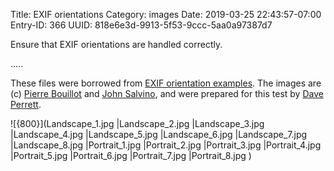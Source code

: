 Title: EXIF orientations
Category: images
Date: 2019-03-25 22:43:57-07:00
Entry-ID: 366
UUID: 818e6e3d-9913-5f53-9ccc-5aa0a97387d7

Ensure that EXIF orientations are handled correctly.

.....

These files were borrowed from [EXIF orientation examples](https://github.com/recurser/exif-orientation-examples). The images are (c) [Pierre Bouillot](https://unsplash.com/photos/v15iOM6pWgI) and [John Salvino](https://unsplash.com/photos/1PPpwrTNkJI), and were prepared for this test by [Dave Perrett](https://www.daveperrett.com).

![{800}](Landscape_1.jpg
|Landscape_2.jpg
|Landscape_3.jpg
|Landscape_4.jpg
|Landscape_5.jpg
|Landscape_6.jpg
|Landscape_7.jpg
|Landscape_8.jpg
|Portrait_1.jpg
|Portrait_2.jpg
|Portrait_3.jpg
|Portrait_4.jpg
|Portrait_5.jpg
|Portrait_6.jpg
|Portrait_7.jpg
|Portrait_8.jpg
)

